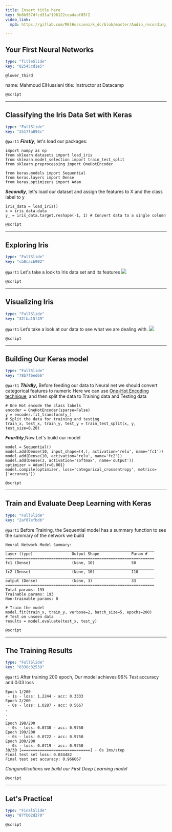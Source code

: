 ```yaml
---
title: Insert title here
key: 9b6b957dfcd31af196122ceadaaf85f2
video_link:
  mp3: https://gitlab.com/MElHussieni/k_dc/blob/master/Audio_recording_2018-10-24_09-57-36__online-audio-converter.com_.mp3

---
```

## Your First Neural Networks

```yaml
type: "TitleSlide"
key: "82545cd1e5"
```

`@lower_third`

name: Mahmoud ElHussieni 
title: Instructor at Datacamp


`@script`



---
## Classifying the Iris Data Set with Keras

```yaml
type: "FullSlide"
key: "2517fa894c"
```

`@part1`
_**Firstly**,_ let's load our packages:
```
import numpy as np
from sklearn.datasets import load_iris
from sklearn.model_selection import train_test_split
from sklearn.preprocessing import OneHotEncoder

from keras.models import Sequential
from keras.layers import Dense
from keras.optimizers import Adam
```
**_Secondly_**, let's load our dataset and assign the features to X and the class label to y
```
iris_data = load_iris()
x = iris_data.data
y_ = iris_data.target.reshape(-1, 1) # Convert data to a single column
```


`@script`



---
## Exploring Iris 

```yaml
type: "FullSlide"
key: "cb8cacb902"
```

`@part1`
Let's take a look to Iris data set and its features
![](https://raw.githubusercontent.com/MElHussieni/ShinyApp-with-Iris/master/Screenshot%20from%202018-10-24%2010-42-46.png)


`@script`



---
## Visualizing Iris

```yaml
type: "FullSlide"
key: "32fba15f49"
```

`@part1`
Let’s take a look at our data to see what we are dealing with.
![](https://janakiev.com/notebooks/assets//keras_iris_files/output_5_0.png)


`@script`



---
## Building Our Keras model

```yaml
type: "FullSlide"
key: "78b7f6ed66"
```

`@part1`
**_Thirdly_,** Before feeding our data to Neural net we should convert categorical features to numeric
Here we can use [One-Hot Encoding technique](https://hackernoon.com/what-is-one-hot-encoding-why-and-when-do-you-have-to-use-it-e3c6186d008f), and then split the data to Training data and Testing data
```
# One Hot encode the class labels
encoder = OneHotEncoder(sparse=False)
y = encoder.fit_transform(y_)
# Split the data for training and testing
train_x, test_x, train_y, test_y = train_test_split(x, y, test_size=0.20)
```
**_Fourthly_**,Now Let's build our model
```
model = Sequential()
model.add(Dense(10, input_shape=(4,), activation='relu', name='fc1'))
model.add(Dense(10, activation='relu', name='fc2'))
model.add(Dense(3, activation='softmax', name='output'))
optimizer = Adam(lr=0.001)
model.compile(optimizer, loss='categorical_crossentropy', metrics=['accuracy'])

```


`@script`



---
## Train and Evaluate Deep Learning with Keras

```yaml
type: "FullSlide"
key: "2af07efbdb"
```

`@part1`
Before Training, the Sequential model has a summary function to see the summary of the network we build  
```
Neural Network Model Summary: 
_________________________________________________________________
Layer (type)                 Output Shape              Param #   
=================================================================
fc1 (Dense)                  (None, 10)                50        
_________________________________________________________________
fc2 (Dense)                  (None, 10)                110       
_________________________________________________________________
output (Dense)               (None, 3)                 33        
=================================================================
Total params: 193
Trainable params: 193
Non-trainable params: 0
```

```
# Train the model
model.fit(train_x, train_y, verbose=2, batch_size=5, epochs=200)
# Test on unseen data
results = model.evaluate(test_x, test_y)
```


`@script`



---
## The Training Results

```yaml
type: "FullSlide"
key: "8338c32539"
```

`@part1`
After training 200 epoch, Our model achieves 96% Test accuracy and 0.03 loss
```
Epoch 1/200
 - 1s - loss: 1.2244 - acc: 0.3333
Epoch 2/200
 - 0s - loss: 1.0287 - acc: 0.5667
.
.
.
Epoch 198/200
 - 0s - loss: 0.0730 - acc: 0.9750
Epoch 199/200
 - 0s - loss: 0.0722 - acc: 0.9750
Epoch 200/200
 - 0s - loss: 0.0719 - acc: 0.9750
30/30 [==============================] - 0s 1ms/step
Final test set loss: 0.034482
Final test set accuracy: 0.966667
```
_Conguratlisations we build our First Deep Learning model_


`@script`



---
## Let's Practice!

```yaml
type: "FinalSlide"
key: "87fb02d270"
```

`@script`


